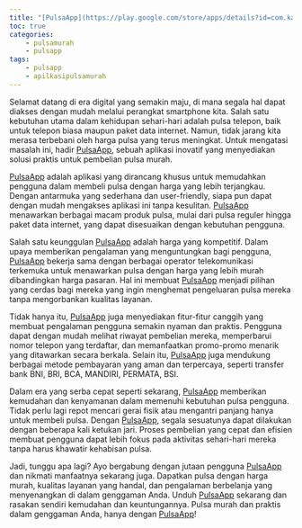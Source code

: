 ```yaml
---
title: "[PulsaApp](https://play.google.com/store/apps/details?id=com.kancio.indonesia): Solusi Praktis untuk Pembelian Pulsa Murah"
toc: true
categories:
    - pulsamurah
    - pulsapp
tags:
    - pulsapp
    - apilkasipulsamurah
---
```


Selamat datang di era digital yang semakin maju, di mana segala hal dapat diakses dengan mudah melalui perangkat smartphone kita. Salah satu kebutuhan utama dalam kehidupan sehari-hari adalah pulsa telepon, baik untuk telepon biasa maupun paket data internet. Namun, tidak jarang kita merasa terbebani oleh harga pulsa yang terus meningkat. Untuk mengatasi masalah ini, hadir [PulsaApp](https://play.google.com/store/apps/details?id=com.kancio.indonesia), sebuah aplikasi inovatif yang menyediakan solusi praktis untuk pembelian pulsa murah.

[PulsaApp](https://play.google.com/store/apps/details?id=com.kancio.indonesia) adalah aplikasi yang dirancang khusus untuk memudahkan pengguna dalam membeli pulsa dengan harga yang lebih terjangkau. Dengan antarmuka yang sederhana dan user-friendly, siapa pun dapat dengan mudah mengakses aplikasi ini tanpa kesulitan. [PulsaApp](https://play.google.com/store/apps/details?id=com.kancio.indonesia) menawarkan berbagai macam produk pulsa, mulai dari pulsa reguler hingga paket data internet, yang dapat disesuaikan dengan kebutuhan pengguna.

Salah satu keunggulan [PulsaApp](https://play.google.com/store/apps/details?id=com.kancio.indonesia) adalah harga yang kompetitif. Dalam upaya memberikan pengalaman yang menguntungkan bagi pengguna, [PulsaApp](https://play.google.com/store/apps/details?id=com.kancio.indonesia) bekerja sama dengan berbagai operator telekomunikasi terkemuka untuk menawarkan pulsa dengan harga yang lebih murah dibandingkan harga pasaran. Hal ini membuat [PulsaApp](https://play.google.com/store/apps/details?id=com.kancio.indonesia) menjadi pilihan yang cerdas bagi mereka yang ingin menghemat pengeluaran pulsa mereka tanpa mengorbankan kualitas layanan.

Tidak hanya itu, [PulsaApp](https://play.google.com/store/apps/details?id=com.kancio.indonesia) juga menyediakan fitur-fitur canggih yang membuat pengalaman pengguna semakin nyaman dan praktis. Pengguna dapat dengan mudah melihat riwayat pembelian mereka, memperbarui nomor telepon yang terdaftar, dan memanfaatkan promo-promo menarik yang ditawarkan secara berkala. Selain itu, [PulsaApp](https://play.google.com/store/apps/details?id=com.kancio.indonesia) juga mendukung berbagai metode pembayaran yang aman dan terpercaya, seperti transfer bank BNI, BRI, BCA, MANDIRI, PERMATA, BSI.

Dalam era yang serba cepat seperti sekarang, [PulsaApp](https://play.google.com/store/apps/details?id=com.kancio.indonesia) memberikan kemudahan dan kenyamanan dalam memenuhi kebutuhan pulsa pengguna. Tidak perlu lagi repot mencari gerai fisik atau mengantri panjang hanya untuk membeli pulsa. Dengan [PulsaApp](https://play.google.com/store/apps/details?id=com.kancio.indonesia), segala sesuatunya dapat dilakukan dengan beberapa kali ketukan jari. Proses pembelian yang cepat dan efisien membuat pengguna dapat lebih fokus pada aktivitas sehari-hari mereka tanpa harus khawatir kehabisan pulsa.

Jadi, tunggu apa lagi? Ayo bergabung dengan jutaan pengguna [PulsaApp](https://play.google.com/store/apps/details?id=com.kancio.indonesia) dan nikmati manfaatnya sekarang juga. Dapatkan pulsa dengan harga murah, kualitas layanan yang handal, dan pengalaman berbelanja yang menyenangkan di dalam genggaman Anda. Unduh [PulsaApp](https://play.google.com/store/apps/details?id=com.kancio.indonesia) sekarang dan rasakan sendiri kemudahan dan keuntungannya. Pulsa murah dan praktis dalam genggaman Anda, hanya dengan [PulsaApp](https://play.google.com/store/apps/details?id=com.kancio.indonesia)!